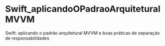 # Swift_aplicandoOPadraoArquiteturalMVVM
Swift: aplicando o padrão arquitetural MVVM e boas práticas de separação de responsabilidades
